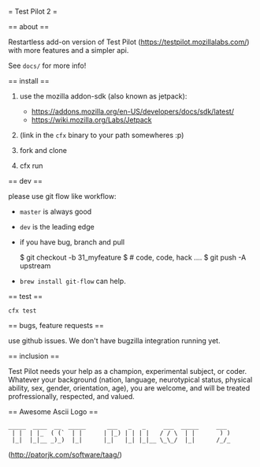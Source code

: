 = Test Pilot 2 =

== about ==

Restartless add-on version of Test Pilot (https://testpilot.mozillalabs.com/)
with more features and a simpler api.

See `docs/` for more info!

== install ==

1. use the mozilla addon-sdk (also known as jetpack):  
   
   * https://addons.mozilla.org/en-US/developers/docs/sdk/latest/
   * https://wiki.mozilla.org/Labs/Jetpack

2. (link in the `cfx` binary to your path somewheres :p)
3. fork and clone
4. cfx run

== dev ==

please use git flow like workflow:

* `master` is always good
* `dev` is the leading edge
* if you have bug, branch and pull

  $ git checkout -b 31_myfeature
  $ # code, code, hack .... 
  $ git push -A upstream
 
* `brew install git-flow` can help.

== test ==

    cfx test          

== bugs, feature requests ==

use github issues.  We don't have bugzilla integration running yet.

== inclusion ==

Test Pilot needs your help as a champion, experimental subject, or coder.
Whatever your background (nation, language, neurotypical status, physical
ability, sex, gender, orientation, age), you are welcome, and will be
treated profressionally, respected, and valued.   

== Awesome Ascii Logo ==

    _____  ____  __  _____      ___   _   _     ___  _____     ___  
     | |  | |_  ( (`  | |      | |_) | | | |   / / \  | |       ) ) 
     |_|  |_|__ _)_)  |_|      |_|   |_| |_|__ \_\_/  |_|      /_/_ 

(http://patorjk.com/software/taag/)



